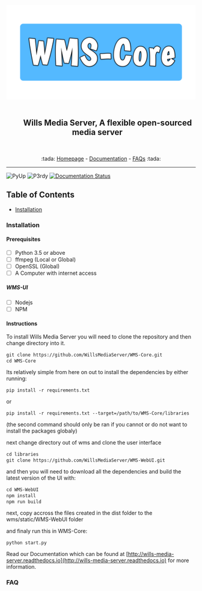 <section align="center">
    <img src="WMS-Core.png">
    <h2 align="center">
        Wills Media Server, A flexible open-sourced media server
    </h2>
    <p align="center">:tada: <a href="https://github.com/WillsMediaServer/WMS-Core/">Homepage</a> - <a href="http://wills-media-server.rtfd.io">Documentation</a> - <a href="#faq">FAQs</a> :tada:</p>
</section>
<hr />

![PyUp](https://pyup.io/repos/github/WillsMediaServer/WMS-Core/shield.svg)
![P3rdy](https://pyup.io/repos/github/WillsMediaServer/WMS-Core/python-3-shield.svg)
[![Documentation Status](https://readthedocs.org/projects/wills-media-server/badge/?version=latest)](http://wills-media-server.readthedocs.io/en/latest/?badge=latest)

## Table of Contents
- [Installation](#installation)


### Installation

#### Prerequisites

- [ ] Python 3.5 or above
- [ ] ffmpeg (Local or Global)
- [ ] OpenSSL (Global)
- [ ] A Computer with internet access

##### WMS-UI

- [ ] Nodejs
- [ ] NPM

#### Instructions

To install Wills Media Server you will need to clone the repository and then change directory into it.
```
git clone https://github.com/WillsMediaServer/WMS-Core.git
cd WMS-Core
```
Its relatively simple from here on out to install the dependencies by either running:
```
pip install -r requirements.txt
```
or
```
pip install -r requirements.txt --target=/path/to/WMS-Core/libraries
```
(the second command should only be ran if you cannot or do not want to install the packages globaly)

next change directory out of wms and clone the user interface

```
cd libraries
git clone https://github.com/WillsMediaServer/WMS-WebUI.git
```

and then you will need to download all the dependencies and build the latest version of the UI with:

```
cd WMS-WebUI
npm install
npm run build
```

next, copy accross the files created in the dist folder to the wms/static/WMS-WebUI folder

and finaly run this in WMS-Core:
```
python start.py
```

Read our Documentation which can be found at [http://wills-media-server.readthedocs.io](http://wills-media-server.readthedocs.io) for more information.

### FAQ
